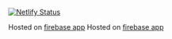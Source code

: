 [![Netlify Status](https://api.netlify.com/api/v1/badges/471cb5c1-145e-4d49-83c4-37ee15fc9c7e/deploy-status)](https://app.netlify.com/sites/marioplan/deploys)

Hosted on [firebase app](https://react-marioplan-188d8.web.app/)
Hosted on [firebase app](https://react-marioplan-188d8.firebaseapp.com/)
